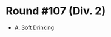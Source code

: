 # Round #107 (Div. 2)

* [A. Soft Drinking][]

[A. Soft Drinking]: http://codeforces.com/contest/151/problem/A
